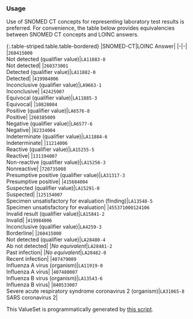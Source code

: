 ### Usage
    
Use of SNOMED CT concepts for representing laboratory test results is preferred. For convenience, the table below provides equivalencies between SNOMED CT concepts and LOINC answers.

{:.table-striped.table.table-bordered}
|SNOMED-CT|LOINC Answer|
|-|-|
|`260415000`<br>Not detected (qualifier value)|`LA11883-8`<br>Not detected|
|`260373001`<br>Detected (qualifier value)|`LA11882-0`<br>Detected|
|`419984006`<br>Inconclusive (qualifier value)|`LA9663-1`<br>Inconclusive|
|`42425007`<br>Equivocal (qualifier value)|`LA11885-3`<br>Equivocal|
|`10828004`<br>Positive (qualifier value)|`LA6576-8`<br>Positive|
|`260385009`<br>Negative (qualifier value)|`LA6577-6`<br>Negative|
|`82334004`<br>Indeterminate (qualifier value)|`LA11884-6`<br>Indeterminate|
|`11214006`<br>Reactive (qualifier value)|`LA15255-5`<br>Reactive|
|`131194007`<br>Non-reactive (qualifier value)|`LA15256-3`<br>Nonreactive|
|`720735008`<br>Presumptive positive (qualifier value)|`LA31317-3`<br>Presumptive positive|
|`415684004`<br>Suspected (qualifier value)|`LA15291-0`<br>Suspected|
|`125154007`<br>Specimen unsatisfactory for evaluation (finding)|`LA13548-5`<br>Specimen unsatisfactory for evaluation|
|`455371000124106`<br>Invalid result (qualifier value)|`LA15841-2`<br>Invalid|
|`419984006`<br>Inconclusive (qualifier value)|`LA4259-3`<br>Borderline|
|`260415000`<br>Not detected (qualifier value)|`LA28480-4`<br>Ab not detected|
|*No equivalent*|`LA28481-2`<br>Past infection|
|*No equivalent*|`LA28482-0`<br>Recent infection|
|`407479009`<br>Influenza A virus (organism)|`LA11919-0`<br>Influenza A virus|
|`407480007`<br>Influenza B virus (organism)|`LA13543-6`<br>Influenza B virus|
|`840533007`<br>Severe acute respiratory syndrome coronavirus 2 (organism)|`LA31065-8`<br>SARS coronavirus 2|

This ValueSet is programmatically generated by [this script](https://github.com/dvci/shc-terminology/tree/main/script/lab_loinc/lab_loinc_covid.py).